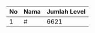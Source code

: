 | No | Nama            | Jumlah Level |
|----|-----------------|--------------|
| 1  | #    |    6621        |
